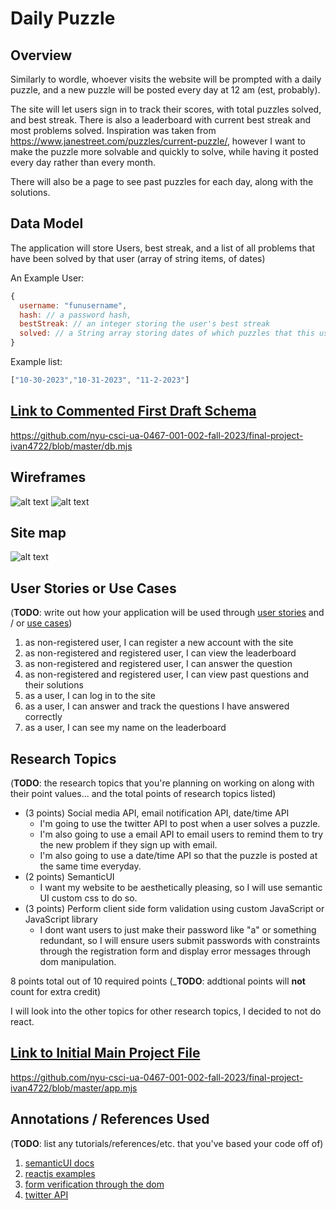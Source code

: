 

# Daily Puzzle

## Overview

Similarly to wordle, whoever visits the website will be prompted with a daily puzzle, and a new puzzle will be posted every day at 12 am (est, probably).

The site will let users sign in to track their scores, with total puzzles solved, and best streak. There is also a leaderboard with current best streak and most problems solved. Inspiration was taken from https://www.janestreet.com/puzzles/current-puzzle/, however I want to make the puzzle more solvable and quickly to solve, while having it posted every day rather than every month. 

There will also be a page to see past puzzles for each day, along with the solutions. 


## Data Model

The application will store Users, best streak, and a list of all problems that have been solved by that user (array of string items, of dates)

An Example User:

```javascript
{
  username: "funusername",
  hash: // a password hash,
  bestStreak: // an integer storing the user's best streak
  solved: // a String array storing dates of which puzzles that this user has solved
}
```

Example list: 
```javascript
["10-30-2023","10-31-2023", "11-2-2023"]
```


## [Link to Commented First Draft Schema](db.mjs) 

https://github.com/nyu-csci-ua-0467-001-002-fall-2023/final-project-ivan4722/blob/master/db.mjs

## Wireframes

![alt text](https://media.discordapp.net/attachments/599673872408772660/1168640655266959370/IMG_2323.jpg?ex=6552806c&is=65400b6c&hm=e3282bb73d34f406358df1286f807f9c747fe8534f063baa85fff0846d28218f&=&width=752&height=1004)
![alt text](https://media.discordapp.net/attachments/599673872408772660/1168640655862530140/IMG_2324.jpg?ex=6552806c&is=65400b6c&hm=19d8bbc56950c417f7b6855ad73d502f0f5f5c7be02d7b16ba6ba019687d6ccc&=&width=752&height=1004)

## Site map

![alt text](https://media.discordapp.net/attachments/599673872408772660/1169322316606480484/IMG_2334.jpg?ex=6554fb45&is=65428645&hm=eddc7857b803586d12777a37b110a14d4e332738c20d85afa8c7f5d7034285de&=&width=752&height=1004)

## User Stories or Use Cases

(__TODO__: write out how your application will be used through [user stories](http://en.wikipedia.org/wiki/User_story#Format) and / or [use cases](https://en.wikipedia.org/wiki/Use_case))

1. as non-registered user, I can register a new account with the site
2. as non-registered and registered user, I can view the leaderboard
3. as non-registered and registered user, I can answer the question
4. as non-registered and registered user, I can view past questions and their solutions
5. as a user, I can log in to the site
6. as a user, I can answer and track the questions I have answered correctly
7. as a user, I can see my name on the leaderboard

## Research Topics

(__TODO__: the research topics that you're planning on working on along with their point values... and the total points of research topics listed)

* (3 points) Social media API, email notification API, date/time API
    * I'm going to use the twitter API to post when a user solves a puzzle.
    * I'm also going to use a email API to email users to remind them to try the new problem if they sign up with email.
    * I'm also going to use a date/time API so that the puzzle is posted at the same time everyday.
* (2 points) SemanticUI
    * I want my website to be aesthetically pleasing, so I will use semantic UI custom css to do so.
* (3 points) Perform client side form validation using custom JavaScript or JavaScript library
    * I dont want users to just make their password like "a" or something redundant, so I will ensure users submit passwords with constraints through the registration form and display error messages through dom manipulation.

8 points total out of 10 required points (___TODO__: addtional points will __not__ count for extra credit)

I will look into the other topics for other research topics, I decided to not do react. 


## [Link to Initial Main Project File](app.mjs) 

https://github.com/nyu-csci-ua-0467-001-002-fall-2023/final-project-ivan4722/blob/master/app.mjs

## Annotations / References Used

(__TODO__: list any tutorials/references/etc. that you've based your code off of)

1. [semanticUI docs](https://semantic-ui.com/)
2. [reactjs examples](https://legacy.reactjs.org/community/examples.html)
3. [form verification through the dom](https://www.w3schools.com/jsref/dom_obj_form.asp)
4. [twitter API](https://developer.twitter.com/en/docs/twitter-api)
